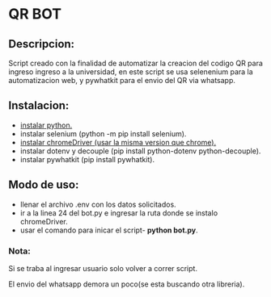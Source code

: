 # QR BOT

## Descripcion:
Script creado con la finalidad de automatizar la creacion del codigo QR para ingreso ingreso a la universidad, en este script se usa selenenium para la automatizacion web, y pywhatkit para el envio del QR via whatsapp.

## Instalacion:
* [instalar python.](https://www.python.org/downloads/)
* instalar selenium (python -m pip install selenium).
* [instalar chromeDriver (usar la misma version que chrome).](https://chromedriver.chromium.org/downloads)
* instalar dotenv y decouple (pip install python-dotenv python-decouple).
* instalar pywhatkit (pip install pywhatkit).

## Modo de uso:
* llenar  el archivo .env con los datos solicitados.
* ir a la linea 24 del bot.py e ingresar la ruta donde se instalo chromeDriver.
* usar el comando para inicar el script- **python bot.py**.

### Nota:
Si se traba al ingresar usuario solo volver a correr script.

El envio del whatsapp demora un poco(se esta buscando otra libreria).


